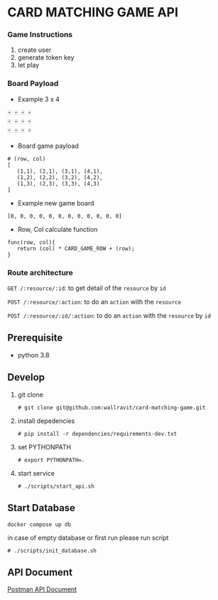 # CARD MATCHING GAME API


### Game Instructions
1. create user
2. generate token key
3. let play


### Board Payload
- Example 3 x 4
```
🃏 🃏 🃏 🃏
🃏 🃏 🃏 🃏
🃏 🃏 🃏 🃏
```

- Board game payload
```
# (row, col)
[
   (1,1), (2,1), (3,1), (4,1), 
   (1,2), (2,2), (3,2), (4,2), 
   (1,3), (2,3), (3,3), (4,3)
]
```

- Example new game board
```
[0, 0, 0, 0, 0, 0, 0, 0, 0, 0, 0, 0]
```
- Row, Col calculate function
```
func(row, col){
   return (col) * CARD_GAME_ROW + (row);
}
```
### Route architecture

`GET /:resource/:id`: to get detail of the `resource` by `id`

`POST /:resource/:action`: to do an `action` with the `resource`

`POST /:resource/:id/:action`: to do an `action` with the `resource` by `id`

## Prerequisite

- python 3.8

## Develop

1. git clone

   ```
   # git clone git@github.com:wallravit/card-matching-game.git
   ```

2. install depedencies

   ```
   # pip install -r dependencies/requirements-dev.txt
   ```

3. set PYTHONPATH

   ```
   # export PYTHONPATH=.
   ```

4. start service

   ```
   # ./scripts/start_api.sh
   ```

## Start Database

```
docker compose up db
```

in case of empty database or first run please run script

```
# ./scripts/init_database.sh
```
## API Document

[Postman API Document](https://documenter.getpostman.com/view/2031982/TzK2auF1)
